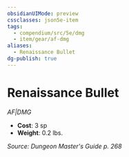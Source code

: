 ```yaml
---
obsidianUIMode: preview
cssclasses: json5e-item
tags:
  - compendium/src/5e/dmg
  - item/gear/af-dmg
aliases:
  - Renaissance Bullet
dg-publish: true
---
```

# Renaissance Bullet
*AF|DMG*  

- **Cost**: 3 sp
- **Weight**: 0.2 lbs.

*Source: Dungeon Master's Guide p. 268*